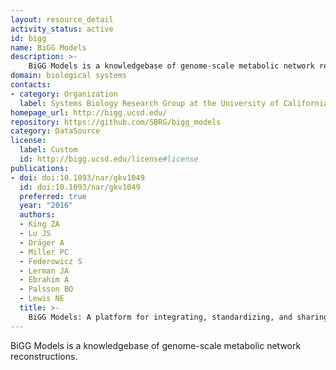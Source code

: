 ```yaml
---
layout: resource_detail
activity_status: active
id: bigg
name: BiGG Models
description: >-
    BiGG Models is a knowledgebase of genome-scale metabolic network reconstructions.
domain: biological systems
contacts:
- category: Organization
  label: Systems Biology Research Group at the University of California, San Diego
homepage_url: http://bigg.ucsd.edu/
repository: https://github.com/SBRG/bigg_models
category: DataSource
license:
  label: Custom
  id: http://bigg.ucsd.edu/license#license
publications:
- doi: doi:10.1093/nar/gkv1049
  id: doi:10.1093/nar/gkv1049
  preferred: true
  year: "2016"
  authors:
  - King ZA
  - Lu JS
  - Dräger A
  - Miller PC
  - Federowicz S
  - Lerman JA
  - Ebrahim A
  - Palsson BO
  - Lewis NE
  title: >-
    BiGG Models: A platform for integrating, standardizing, and sharing genome-scale models
---
```


BiGG Models is a knowledgebase of genome-scale metabolic network reconstructions.

